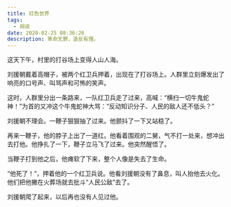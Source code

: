 ```yaml
---
title: 红色世界
tags:
  - 胡说
date: 2020-02-25 08:36:26
description: 革命无罪，造反有理。
---
```



这天下午，村里的打谷场上变得人山人海。

刘援朝戴着高帽子，被两个红卫兵押着，出现在了打谷场上。人群里立刻爆发出了响亮的口号声、叫骂声和可怖的笑声。

这时，人群里分出一条路来，一队红卫兵走了过来，高喊：“横扫一切牛鬼蛇神！”为首的又冲这个牛鬼蛇神大骂：“反动知识分子、人民的敌人还不低头？”

刘援朝不理会。一鞭子狠狠抽了过来。他颤抖了一下又站稳了。

再来一鞭子，他的脖子上出了一道红。他看着围观的二舅，气不打一处来，想冲出去打他。他挣扎了一下，鞭子立马飞了过来。他突然醒悟了。

当鞭子打到他之后，他瘫软了下来，整个人像是失去了生命。

“他死了！”，押着他的一个红卫兵说。他看刘援朝没有了鼻息，叫人抬他去火化。他们把他撇在火葬场就去批斗“人民公敌”去了。

刘援朝爬了起来，以后再也没有人见过他。